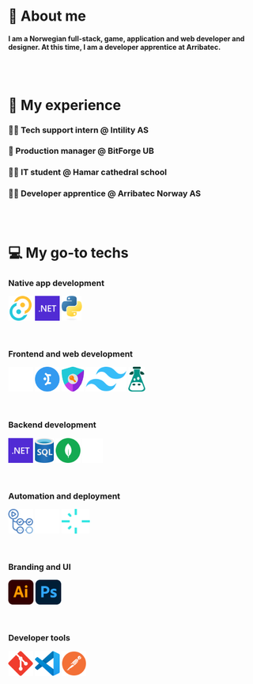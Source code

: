# 👾 About me
#### I am a Norwegian full-stack, game, application and web developer and designer. At this time, I am a developer apprentice at Arribatec.

<br />
<br />

# 🔡 My experience
### 👷‍♂️ Tech support intern @ Intility AS
### 👷 Production manager @ BitForge UB
### 👨‍💼 IT student @ Hamar cathedral school
### 👨‍🔬 Developer apprentice @ Arribatec Norway AS

<br />
<br />

# 💻 My go-to techs

### Native app development
<a title="Tauri" href="https://tauri.app/"><img src="./md/img/tauri.svg" height="50" /></a>
<a title=".NET" href="https://dotnet.microsoft.com/en-us/"><img src="./md/img/dotnet.svg" height="50" /></a>
<a title="Python" href="https://www.python.org/"><img src="./md/img/python.svg" height="50" /></a>

<br />

### Frontend and web development
<a title="Next.JS" href="https://nextjs.org/"><img src="./md/img/next-js.svg" height="50" /></a>
<a title="Mantine UI" href="https://ui.mantine.dev/"><img src="./md/img/mantine-ui.svg" height="50" /></a>
<a title="Nextauth" href="https://next-auth.js.org/"><img src="./md/img/nextauth.svg" height="50" /></a>
<a title="Tailwind CSS" href="https://tailwindcss.com/"><img src="./md/img/tailwind.svg" height="50" /></a>
<a title="I18next" href="https://www.i18next.com/"><img src="./md/img/i18next.svg" height="50" /></a>

<br />

### Backend development
<a title=".NET" href="https://dotnet.microsoft.com/en-us/"><img src="./md/img/dotnet.svg" height="50" /></a>
<a title="SQL Server" href="https://www.microsoft.com/sql-server"><img src="./md/img/sql-server.svg" height="50" /></a>
<a title="Mongo DB" href="https://www.mongodb.com/"><img src="./md/img/mongo-db.svg" height="50" /></a>
<a title="Resend" href="https://resend.com/"><img src="./md/img/resend.svg" height="50" /></a>

<br />

### Automation and deployment
<a title="GitHub Actions" href="https://github.com/features/actions"><img src="./md/img/github-actions.svg" height="50" /></a>
<a title="Render" href="https://render.com"><img src="./md/img/render.svg" height="50" /></a>
<a title="Netlify" href="https://netlify.com"><img src="./md/img/netlify.svg" height="50" /></a>

<br />

### Branding and UI
<a title="Adobe Illustrator" href="https://www.adobe.com/no/products/illustrator.html"><img src="./md/img/illustrator.svg" height="50" /></a>
<a title="Adobe Photoshop" href="https://www.adobe.com/no/products/photoshop.html"><img src="./md/img/photoshop.svg" height="50" /></a>

<br />

### Developer tools
<a title="Git" href="https://git-scm.com/"><img src="./md/img/git.svg" height="50" /></a>
<a title="Visual Studio Code" href="https://code.visualstudio.com/"><img src="./md/img/vscode.svg" height="50" /></a>
<a title="Postman" href="https://www.getpostman.com/"><img src="./md/img/postman.svg" height="50" /></a>